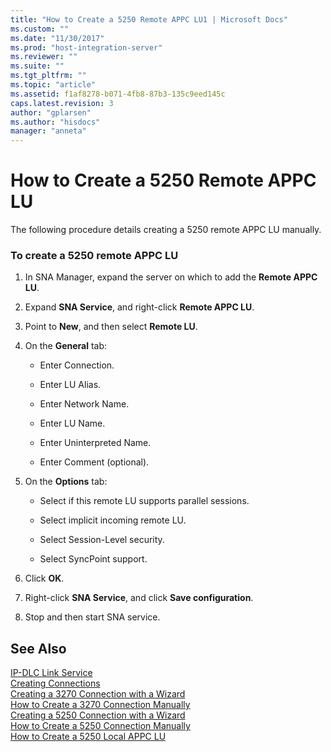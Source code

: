 ```yaml
---
title: "How to Create a 5250 Remote APPC LU1 | Microsoft Docs"
ms.custom: ""
ms.date: "11/30/2017"
ms.prod: "host-integration-server"
ms.reviewer: ""
ms.suite: ""
ms.tgt_pltfrm: ""
ms.topic: "article"
ms.assetid: f1af8278-b071-4fb8-87b3-135c9eed145c
caps.latest.revision: 3
author: "gplarsen"
ms.author: "hisdocs"
manager: "anneta"
---
```

# How to Create a 5250 Remote APPC LU
The following procedure details creating a 5250 remote APPC LU manually.  
  
### To create a 5250 remote APPC LU  
  
1.  In SNA Manager, expand the server on which to add the **Remote APPC LU**.  
  
2.  Expand **SNA Service**, and right-click **Remote APPC LU**.  
  
3.  Point to **New**, and then select **Remote LU**.  
  
4.  On the **General** tab:  
  
    -   Enter Connection.  
  
    -   Enter LU Alias.  
  
    -   Enter Network Name.  
  
    -   Enter LU Name.  
  
    -   Enter Uninterpreted Name.  
  
    -   Enter Comment (optional).  
  
5.  On the **Options** tab:  
  
    -   Select if this remote LU supports parallel sessions.  
  
    -   Select implicit incoming remote LU.  
  
    -   Select Session-Level security.  
  
    -   Select SyncPoint support.  
  
6.  Click **OK**.  
  
7.  Right-click **SNA Service**, and click **Save configuration**.  
  
8.  Stop and then start SNA service.  
  
## See Also  
 [IP-DLC Link Service](./ip-dlc-link-service2.md)   
 [Creating Connections](../core/creating-connections1.md)   
 [Creating a 3270 Connection with a Wizard](../core/creating-a-3270-connection-with-a-wizard1.md)   
 [How to Create a 3270 Connection Manually](../core/how-to-create-a-3270-connection-manually1.md)   
 [Creating a 5250 Connection with a Wizard](../core/creating-a-5250-connection-with-a-wizard2.md)   
 [How to Create a 5250 Connection Manually](../core/how-to-create-a-5250-connection-manually2.md)   
 [How to Create a 5250 Local APPC LU](../core/how-to-create-a-5250-local-appc-lu1.md)